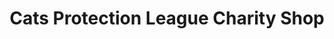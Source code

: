 ---
title: "Cats Protection League Charity Shop"
url: /bristol/cats-protection-league-charity-shop/
shop: Gebrauchtwaren
---